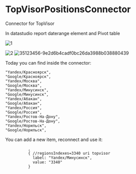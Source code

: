 # TopVisorPositionsConnector
Connector for TopVisor

In datastudio report daterange element and Pivot table

![1](https://user-images.githubusercontent.com/230784/206234874-bf5a4aa8-e8d4-4056-b964-0a260a36fe37.png)

![2](https://user-images.githubusercontent.com/230784/206234942-f78e5408-d7fb-46fa-8ae5-1b333c70acf2.png)
![35123456-9e2d6b4cadf0bc26da3988b038880439](https://user-images.githubusercontent.com/230784/206234989-61f4e621-2ff8-448e-8ee7-4798093c4bca.png)


Today you can find inside the connector:
```
"Yandex/Красноярск",
"Google/Красноярск",
"Yandex/Москва",
"Google/Москва",
"Yandex/Минусинск",
"Google/Минусинск",
"Yandex/Абакан",
"Google/Абакан",
"Yandex/Россия",
"Google/Россия",
"Yandex/Ростов-На-Дону",
"Google/Ростов-На-Дону",
"Yandex/Норильск",
"Google/Норильск",
```

You can add a new item, reconnect and use it:
```
          ,
          { //regionsIndexes=3340 uri topvisor
            label: "Yandex/Минусинск",
            value: "3340"
          }
```
